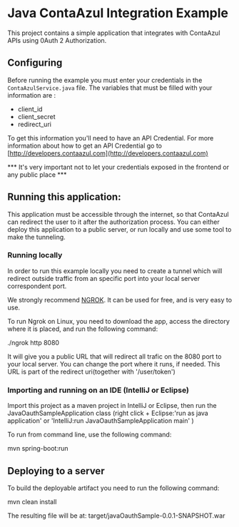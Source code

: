 # Java ContaAzul Integration Example

This project contains a simple application that integrates with ContaAzul APIs using 0Auth 2 Authorization.

## Configuring

Before running the example you must enter your credentials in the `ContaAzulService.java` file.
The variables that must be filled with your information are :

 - client_id
 - client_secret
 - redirect_uri

To get this information you'll need to have an API Credential.
For more information about how to get an API Credential go to [http://developers.contaazul.com](http://developers.contaazul.com)

*** It's very important not to let your credentials exposed in the frontend or any public place ***

## Running this application:

This application must be accessible through the internet, so that ContaAzul can redirect the user to it after the authorization process.
You can either deploy this application to a public server, or run locally and use some tool to make the tunneling.

### Running locally

In order to run this example locally you need to create a tunnel which will redirect outside traffic from an specific port into your local server correspondent port.

We strongly recommend [NGROK](https://ngrok.com/). It can be used for free, and is very easy to use.

To run Ngrok on Linux, you need to download the app, access the directory where it is placed, and run the following command:

./ngrok http 8080

It will give you a public URL that will redirect all trafic on the 8080 port to your local server.
You can change the port where it runs, if needed. This URL is part of the redirect uri(together with '/user/token')

### Importing and running on an IDE (IntelliJ or Eclipse)

Import this project as a maven project in IntelliJ or Eclipse, then run the JavaOauthSampleApplication class
(right click + Eclipse:'run as java application' or 'IntelliJ:run JavaOauthSampleApplication main' )

To run from command line, use the following command:

mvn spring-boot:run

## Deploying to a server

To build the deployable artifact you need to run the following command:

mvn clean install

The resulting file will be at: target/javaOauthSample-0.0.1-SNAPSHOT.war